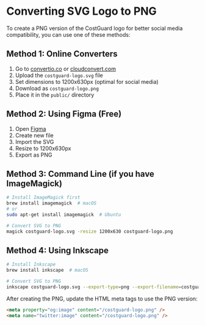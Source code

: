 # Converting SVG Logo to PNG

To create a PNG version of the CostGuard logo for better social media compatibility, you can use one of these methods:

## Method 1: Online Converters
1. Go to [convertio.co](https://convertio.co/svg-png/) or [cloudconvert.com](https://cloudconvert.com/svg-to-png)
2. Upload the `costguard-logo.svg` file
3. Set dimensions to 1200x630px (optimal for social media)
4. Download as `costguard-logo.png`
5. Place it in the `public/` directory

## Method 2: Using Figma (Free)
1. Open [Figma](https://figma.com)
2. Create new file
3. Import the SVG
4. Resize to 1200x630px
5. Export as PNG

## Method 3: Command Line (if you have ImageMagick)
```bash
# Install ImageMagick first
brew install imagemagick  # macOS
# or
sudo apt-get install imagemagick  # Ubuntu

# Convert SVG to PNG
magick costguard-logo.svg -resize 1200x630 costguard-logo.png
```

## Method 4: Using Inkscape
```bash
# Install Inkscape
brew install inkscape  # macOS

# Convert SVG to PNG
inkscape costguard-logo.svg --export-type=png --export-filename=costguard-logo.png --export-width=1200 --export-height=630
```

After creating the PNG, update the HTML meta tags to use the PNG version:
```html
<meta property="og:image" content="/costguard-logo.png" />
<meta name="twitter:image" content="/costguard-logo.png" />
```
